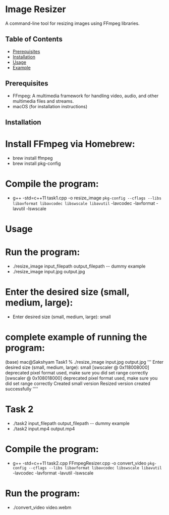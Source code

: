 # Image Resizer

A command-line tool for resizing images using FFmpeg libraries.

## Table of Contents

* [Prerequisites](#prerequisites)
* [Installation](#installation)
* [Usage](#usage)
* [Example](#example)

## Prerequisites

* FFmpeg: A multimedia framework for handling video, audio, and other multimedia files and streams.
* macOS (for installation instructions)

## Installation

#  Install FFmpeg via Homebrew:

* brew install ffmpeg
* brew install pkg-config

#  Compile the program:

* g++ -std=c++11 task1.cpp -o resize_image `pkg-config --cflags --libs libavformat libavcodec libswscale libavutil` -lavcodec -lavformat -lavutil -lswscale

# Usage
#  Run the program:
* ./resize_image input_filepath output_filepath -- dummy example
* ./resize_image input.jpg output.jpg

# Enter the desired size (small, medium, large):
* Enter desired size (small, medium, large): small

# complete example of running the program:
   (base) mac@Sakshyam Task1 % ./resize_image input.jpg output.jpg
    ''' Enter desired size (small, medium, large): small
    [swscaler @ 0x118008000] deprecated pixel format used, make sure you did set range correctly
    [swscaler @ 0x108018000] deprecated pixel format used, make sure you did set range correctly
    Created small version
    Resized version created successfully ''''

# Task 2

* ./task2 input_filepath output_filepath -- dummy example
* ./task2 input.mp4 output.mp4

# Compile the program:
* g++ -std=c++11 task2.cpp FFmpegResizer.cpp -o convert_video `pkg-config --cflags --libs libavformat libavcodec libswscale libavutil` -lavcodec -lavformat -lavutil -lswscale

# Run the program:
* ./convert_video video.webm